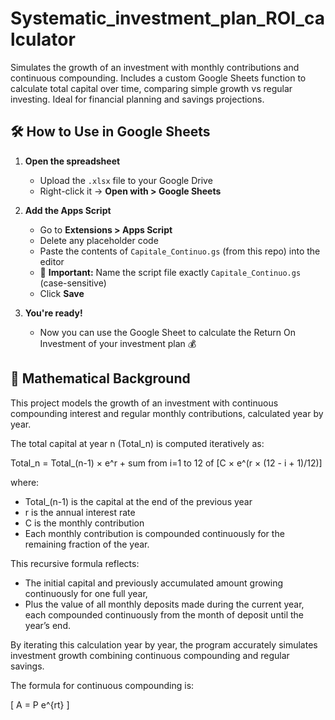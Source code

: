 # Systematic_investment_plan_ROI_calculator
Simulates the growth of an investment with monthly contributions and continuous compounding. Includes a custom Google Sheets function to calculate total capital over time, comparing simple growth vs regular investing. Ideal for financial planning and savings projections.

## 🛠️ How to Use in Google Sheets

1. **Open the spreadsheet**  
   - Upload the `.xlsx` file to your Google Drive  
   - Right-click it → **Open with > Google Sheets**

2. **Add the Apps Script**  
   - Go to **Extensions > Apps Script**  
   - Delete any placeholder code  
   - Paste the contents of `Capitale_Continuo.gs` (from this repo) into the editor  
   - 📛 **Important:** Name the script file exactly `Capitale_Continuo.gs` (case-sensitive)  
   - Click **Save**

3. **You're ready!**  
   - Now you can use the Google Sheet to calculate the Return On Investment of your investment plan 💰
  
## 🔢 Mathematical Background

This project models the growth of an investment with continuous compounding interest and regular monthly contributions, calculated year by year.

The total capital at year n (Total_n) is computed iteratively as:

Total_n = Total_(n-1) × e^r + sum from i=1 to 12 of [C × e^(r × (12 - i + 1)/12)]

where:  
- Total_(n-1) is the capital at the end of the previous year  
- r is the annual interest rate  
- C is the monthly contribution  
- Each monthly contribution is compounded continuously for the remaining fraction of the year.

This recursive formula reflects:

- The initial capital and previously accumulated amount growing continuously for one full year,
- Plus the value of all monthly deposits made during the current year, each compounded continuously from the month of deposit until the year’s end.

By iterating this calculation year by year, the program accurately simulates investment growth combining continuous compounding and regular savings.


The formula for continuous compounding is:

\[
A = P e^{rt}
\]

